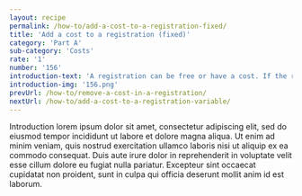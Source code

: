 ```yaml
---
layout: recipe
permalink: /how-to/add-a-cost-to-a-registration-fixed/
title: 'Add a cost to a registration (fixed)'
category: 'Part A'
sub-category: 'Costs'
rate: '1'
number: '156'
introduction-text: 'A registration can be free or have a cost. If the registration is free, no configuration is needed for it cost. If the registration is not free, the cost can be set, either as a fixed cost or as a variable cost (set by it determinant).<br>Here we will see how to set either type of costs.'
introduction-img: '156.png'
prevUrl: /how-to/remove-a-cost-in-a-registration/
nextUrl: /how-to/add-a-cost-to-a-registration-variable/
---
```


Introduction lorem ipsum dolor sit amet, consectetur adipiscing elit, sed do eiusmod tempor incididunt ut labore et dolore magna aliqua. Ut enim ad minim veniam, quis nostrud exercitation ullamco laboris nisi ut aliquip ex ea commodo consequat. Duis aute irure dolor in reprehenderit in voluptate velit esse cillum dolore eu fugiat nulla pariatur. Excepteur sint occaecat cupidatat non proident, sunt in culpa qui officia deserunt mollit anim id est laborum.


